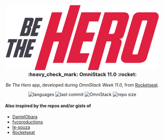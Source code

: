 <div align="center">

  <h3 title="#delicinha">
    <img alt="Be The Hero" src=".github/logo.svg" /><br>
    :heavy_check_mark: OmniStack 11.0 :rocket:
  </h3>
  
  *Be The Hero* app, developed during <em title="Semana OmniStack 11.0">OmniStack Week 11.0</em>, from <a href="https://rocketseat.com.br/" title="Thank you!">Rocketseat</a>.
  
  ![languages](https://img.shields.io/github/languages/count/giovannipds/omnistack11)
  ![last commit](https://img.shields.io/github/last-commit/giovannipds/omnistack11)
  ![OmniStack](https://img.shields.io/badge/OmniStack-done-green?logo=data:image/png;base64,iVBORw0KGgoAAAANSUhEUgAAABAAAAAQCAMAAAAoLQ9TAAAALVBMVEVHcExxWsF0XMJzXMJxWcFsUsD///9jRrzY0u6Xh9Gsn9n39fyMecy0qd2bjNJWBT0WAAAABHRSTlMA2Do606wF2QAAAGlJREFUGJVdj1cWwCAIBLEsRU3uf9xobDH8+GZwUYi8i6ucJwrxKE+7D0G9Q4vlYqtmCSjndr4CgCgzlyFgfKfKCVO0LrPKjmiqMxGXkJwNnXskqWG+1oSM+BSwD8f29YLNjvx/OQrn+g99oQSoNmt3PgAAAABJRU5ErkJggg==)
  ![repo size](https://img.shields.io/github/repo-size/giovannipds/omnistack11)
  
</div>

#### Also inspired by the repos and/or gists of
- <a href="https://github.com/DanielObara/SemanaOmnistack11" title="Thanks!">DanielObara</a>
- <a href="https://gist.github.com/fvcproductions/1bfc2d4aecb01a834b46" title="Thanks!">fvcproductions</a>
- <a href="https://github.com/le-souza/semana-omnistack11" title="Thanks!">le-souza</a>
- <a href="https://github.com/Rocketseat/semana-omnistack-10" title="Thanks again!">Rocketseat</a>
